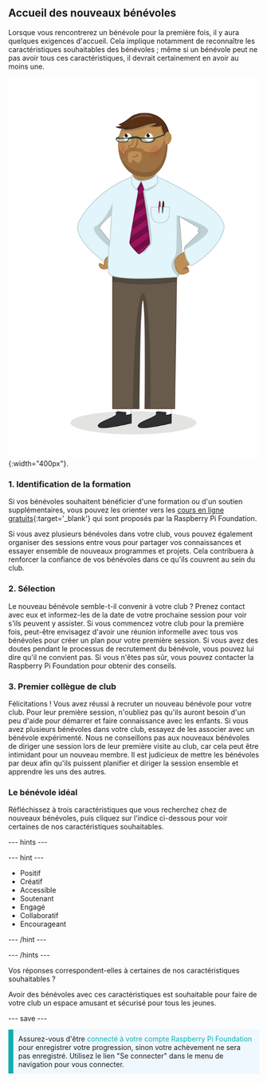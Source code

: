 ## Accueil des nouveaux bénévoles

Lorsque vous rencontrerez un bénévole pour la première fois, il y aura quelques exigences d'accueil. Cela implique notamment de reconnaître les caractéristiques souhaitables des bénévoles ; même si un bénévole peut ne pas avoir tous ces caractéristiques, il devrait certainement en avoir au moins une.

![Un bénévole adulte.](images/10-Adult.png){:width="400px"}.
### 1. Identification de la formation

Si vos bénévoles souhaitent bénéficier d'une formation ou d'un soutien supplémentaires, vous pouvez les orienter vers les [cours en ligne gratuits](https://www.futurelearn.com/partners/raspberry-pi){:target='_blank'} qui sont proposés par la Raspberry Pi Foundation.

Si vous avez plusieurs bénévoles dans votre club, vous pouvez également organiser des sessions entre vous pour partager vos connaissances et essayer ensemble de nouveaux programmes et projets. Cela contribuera à renforcer la confiance de vos bénévoles dans ce qu'ils couvrent au sein du club.

### 2. Sélection

Le nouveau bénévole semble-t-il convenir à votre club ? Prenez contact avec eux et informez-les de la date de votre prochaine session pour voir s'ils peuvent y assister. Si vous commencez votre club pour la première fois, peut-être envisagez d'avoir une réunion informelle avec tous vos bénévoles pour créer un plan pour votre première session. Si vous avez des doutes pendant le processus de recrutement du bénévole, vous pouvez lui dire qu'il ne convient pas. Si vous n'êtes pas sûr, vous pouvez contacter la Raspberry Pi Foundation pour obtenir des conseils.

### 3. Premier collègue de club

Félicitations ! Vous avez réussi à recruter un nouveau bénévole pour votre club. Pour leur première session, n'oubliez pas qu'ils auront besoin d'un peu d'aide pour démarrer et faire connaissance avec les enfants. Si vous avez plusieurs bénévoles dans votre club, essayez de les associer avec un bénévole expérimenté. Nous ne conseillons pas aux nouveaux bénévoles de diriger une session lors de leur première visite au club, car cela peut être intimidant pour un nouveau membre. Il est judicieux de mettre les bénévoles par deux afin qu'ils puissent planifier et diriger la session ensemble et apprendre les uns des autres.

### Le bénévole idéal

Réfléchissez à trois caractéristiques que vous recherchez chez de nouveaux bénévoles, puis cliquez sur l'indice ci-dessous pour voir certaines de nos caractéristiques souhaitables.

--- hints ---

--- hint ---

* Positif
* Créatif
* Accessible
* Soutenant
* Engagé
* Collaboratif
* Encourageant

--- /hint ---

--- /hints ---

Vos réponses correspondent-elles à certaines de nos caractéristiques souhaitables ?

Avoir des bénévoles avec ces caractéristiques est souhaitable pour faire de votre club un espace amusant et sécurisé pour tous les jeunes.

--- save ---

<p style="border-left: solid; border-width:10px; border-color: #0faeb0; background-color: aliceblue; padding: 10px;">
Assurez-vous d'être <span style="color: #0faeb0">connecté à votre compte Raspberry Pi Foundation</span> pour enregistrer votre progression, sinon votre achèvement ne sera pas enregistré. Utilisez le lien "Se connecter" dans le menu de navigation pour vous connecter.
</p>
